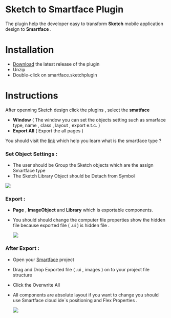 # Sketch to Smartface Plugin

The plugin help the developer easy to transform **Sketch** mobile application design to  **Smartface** .   


# Installation
- <a href="https://github.com/smartface/sketch-export-tool/raw/master/smartface.sketchplugin.zip" target="blank">Download</a> the latest release of the plugin
-   Unzip
-   Double-click on smartface.sketchplugin
# Instructions

After openning Sketch design click the plugins , select the **smatface**

 - **Window** ( The window you can set the objects setting such as smarface type, name , class , layout , export e.t.c.  )
 - **Export All** ( Export the all pages )

You should visit the [link](http://ref.smartface.io) which help you learn what is the smartface type ?
### Set Object Settings :

- The user should be Group the Sketch objects which are the assign Smartface type 
- The Sketch Library Object should be Detach from Symbol 

 ![  ](https://github.com/smartface/sketch-export-tool/blob/master/gifs/setObject.gif)
### Export : 

- **Page** , **ImageObject** and **Library** which is exportable components.
- You should should change the computer file properties show the hidden file because exported file ( .ui ) is hidden file .
 
  ![  ](https://github.com/smartface/sketch-export-tool/blob/master/gifs/export.gif)

### After Export :
- Open your [Smartface](https://cloud.smartface.io/) project 
- Drag and Drop Exported file ( .ui , images ) on to your project file structure 
- Click the Overwrite All  
- All components are absolute layout if you want to change you should use Smartface cloud ide`s positioning and Flex Properties .
 
  ![  ](https://github.com/smartface/sketch-export-tool/blob/master/gifs/afterExport.gif)
